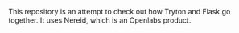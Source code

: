 This repository is an attempt to check out how Tryton and Flask go together.
It uses Nereid, which is an Openlabs product.
